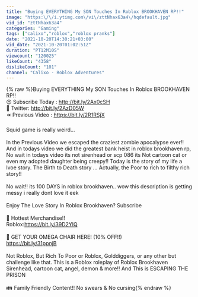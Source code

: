 ```yaml
---
title: "Buying EVERYTHING My SON Touches In Roblox BROOKHAVEN RP!!"
image: "https:\/\/i.ytimg.com\/vi\/zttNhax63a4\/hqdefault.jpg"
vid_id: "zttNhax63a4"
categories: "Gaming"
tags: ["calixo","roblox","roblox pranks"]
date: "2021-10-20T14:30:21+03:00"
vid_date: "2021-10-20T01:02:51Z"
duration: "PT12M10S"
viewcount: "120025"
likeCount: "4358"
dislikeCount: "101"
channel: "Calixo - Roblox Adventures"
---
```

{% raw %}Buying EVERYTHING My SON Touches In Roblox BROOKHAVEN RP!!<br />😍 Subscribe Today :  <a rel="nofollow" target="blank" href="http://bit.ly/2Ax0cSH">http://bit.ly/2Ax0cSH</a><br />💎 Twitter: <a rel="nofollow" target="blank" href="http://bit.ly/2AzD05W">http://bit.ly/2AzD05W</a><br />⏪ Previous Video : <a rel="nofollow" target="blank" href="https://bit.ly/2R1RSjX">https://bit.ly/2R1RSjX</a><br /><br />Squid game is really weird...<br /><br />In the Previous Video we escaped the craziest zombie apocalypse ever!!<br />And in todays video we did the greatest bank heist in roblox brookhaven rp, No wait in todays video its not sirenhead or scp 086 its Not cartoon cat or even my adopted daughter being creepy!! Today is the story of my life a lvoe story. The Birth to Death story ... Actually, the Poor to rich to filthy rich story!!<br /><br />No wait!! its 100 DAYS in roblox brookhaven.. wow this description is getting messy i really dont love it eek<br /><br />Enjoy The Love Story In Roblox Brookhaven? Subscribe<br /><br />🛒 Hottest Merchandise!!<br />Roblox:<a rel="nofollow" target="blank" href="https://bit.ly/39D2YlQ">https://bit.ly/39D2YlQ</a><br /><br />💺 GET YOUR OMEGA CHAIR HERE! (10% OFF!!)<br />  <a rel="nofollow" target="blank" href="https://bit.ly/31ppnjB">https://bit.ly/31ppnjB</a><br /><br />Not Roblox, But Rich To Poor or Roblox, Golddiggers, or any other but challenge like that. This is a Roblox roleplay of Roblox Brookhaven Sirenhead, cartoon cat, angel, demon &amp; more!! And This is ESCAPING THE PRISON<br /><br />👪 Family Friendly Content!! No swears &amp; No cursing{% endraw %}
